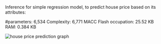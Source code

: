 Inference for simple regression model, to predict house price based on its attributes:

#parameters: 6,534
Complexity: 6,771 MACC
Flash occupation: 25.52 KB
RAM: 0.384 KB

![house price prediction graph](/predict_house_price_graph.png)
